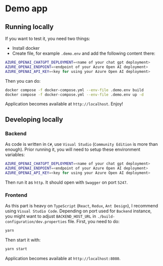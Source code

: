 # Demo app

## Running locally
If you want to test it, you need two things:
* Install docker
* Create file, for example `.demo.env` and add the following content there:
```sh
AZURE_OPENAI_CHATGPT_DEPLOYMENT=<name of your chat gpt deployment>
AZURE_OPENAI_ENDPOINT=<endpoint of your Azure Open AI deployment>
AZURE_OPENAI_API_KEY=<key for using your Azure Open AI deployment>
```

Then you can do:
```sh
docker compose -f docker-compose.yml --env-file .demo.env build
docker compose -f docker-compose.yml --env-file .demo.env up -d
```

Application becomes available at `http://localhost`. Enjoy!

## Developing locally

### Backend
As code is written in `C#`, use `Visual Studio` (`Community Edition` is more than enough). 
Prior running it, you will need to setup these environment variables:

```sh
AZURE_OPENAI_CHATGPT_DEPLOYMENT=<name of your chat gpt deployment>
AZURE_OPENAI_ENDPOINT=<endpoint of your Azure Open AI deployment>
AZURE_OPENAI_API_KEY=<key for using your Azure Open AI deployment>
```
Then run it as `http`. It should open with `Swagger` on port `5247`. 

### Frontend 

As this part is heavy on `TypeScript` (`React`, `Redux`, `Ant Design`), I recommend using `Visual Studio Code`. 
Depending on port used for `Backend` instance, you might want to adjust `BACKEND_HOST_URL` in `./build-configuration/dev.properties` file.
First, you need to do:
```sh
yarn
```
Then start it with:
```sh
yarn start
```
Application becomes available at `http://localhost:8080`.